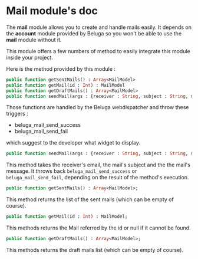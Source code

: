 Mail module's doc
=================

The __mail__ module allows you to create and handle mails easily. It depends on the __account__ module provided by Beluga so you won't be able to use the __mail__ module without it.

This module offers a few numbers of method to easily integrate this module inside your project.

Here is the method provided by this module :

```Haxe
public function getSentMails() : Array<MailModel>
public function getMail(id : Int) : MailModel
public function getDraftMails() : Array<MailModel>
public function sendMail(args : {receiver : String, subject : String, message : String}) : Void
```

Those functions are handled by the Beluga webdispatcher and throw these triggers :

* beluga_mail_send_success
* beluga_mail_send_fail

which suggest to the developer what widget to display.

```Haxe
public function sendMail(args : {receiver : String, subject : String, message : String}) : Void
```

This method takes the receiver's email, the mail's subject and the the mail's message. It throws back `beluga_mail_send_success` or `beluga_mail_send_fail`, depending on the result of the method's execution.

```Haxe
public function getSentMails() : Array<MailModel>;
```

This method returns the list of the sent mails (which can be empty of course).

```Haxe
public function getMail(id : Int) : MailModel;
```

This methods returns the Mail referred by the id or null if it cannot be found.

```Haxe
public function getDraftMails() : Array<MailModel>;
```

This methods returns the draft mails list (which can be empty of course).